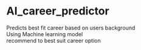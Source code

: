 # AI_career_predictor
Predicts best fit career based on users background
<br>
Using Machine learning model
<br>
recommend to best suit career option
